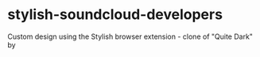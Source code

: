 # stylish-soundcloud-developers
Custom design using the Stylish browser extension - clone of "Quite Dark" by 
